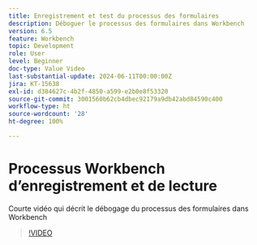 ```yaml
---
title: Enregistrement et test du processus des formulaires
description: Déboguer le processus des formulaires dans Workbench
version: 6.5
feature: Workbench
topic: Development
role: User
level: Beginner
doc-type: Value Video
last-substantial-update: 2024-06-11T00:00:00Z
jira: KT-15638
exl-id: d384627c-4b2f-4850-a599-e2b0e8f53320
source-git-commit: 3001560b62cb4dbec92179a9db42abd84590c400
workflow-type: ht
source-wordcount: '28'
ht-degree: 100%

---
```


# Processus Workbench d’enregistrement et de lecture

Courte vidéo qui décrit le débogage du processus des formulaires dans Workbench

>[!VIDEO](https://video.tv.adobe.com/v/3429495/?learn=on)
